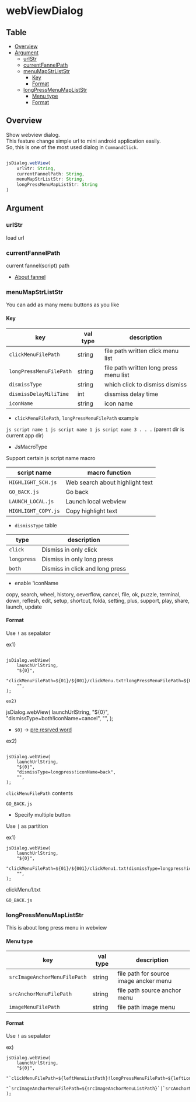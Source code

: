 
# webViewDialog

Table
-----------------
* [Overview](#overview)
* [Argument](#argument)
  * [urlStr](#urlstr)
  * [currentFannelPath](#currentfannelpath)
  * [menuMapStrListStr](#menumapstrliststr)
    * [Key](#key)
    * [Format](#format)
  * [longPressMenuMapListStr](#longpressmenumapliststr)
    * [Menu type](#menu-type)
    * [Format](#format) 


## Overview

Show webview dialog.  
This feature change simple url to mini android application easily.  
So, this is one of the most used dialog in `CommandClick`.  

```js.js

jsDialog.webView(
    urlStr: String,
    currentFannelPath: String,
    menuMapStrListStr: String,
    longPressMenuMapListStr: String
)

```

## Argument

### urlStr

load url

### currentFannelPath

current fannel(script) path  
- [About fannel](https://github.com/puutaro/commandclick-repository#commandclick-repository)

### menuMapStrListStr

You can add as many menu buttons as you like  

#### Key

| key | val type | description |  
| ------- | ------- | ------- |  
| `clickMenuFilePath` | string | file path written click menu list |  
| `longPressMenuFilePath` | string | file path written long press menu list |  
| `dismissType` | string | which click to dismiss dismiss |  
| `dismissDelayMiliTime` | int | dissmiss delay time |  
| `iconName` | string | icon name |

- `clickMenuFilePath`, `longPressMenuFilePath` example

`
js script name 1
js script name 1
js script name 3
.
.
.
`
(parent dir is current app dir)


- JsMacroType

Support certain js script name macro 

| script name | macro function |
|-------|-------|
| `HIGHLIGHT_SCH.js` | Web search about highlight text  |
| `GO_BACK.js` | Go back |
| `LAUNCH_LOCAL.js` | Launch local webview |
| `HIGHLIGHT_COPY.js` | Copy highlight text |


- `dismissType` table

| type | description | 
| ------- | ------- |  
| `click` | Dismiss in only click |  
| `longpress` | Dismiss in only long press |  
| `both` | Dismiss in click and long press |  

- enable 'iconName

copy, search, wheel, history, oeverflow, cancel, file, ok, puzzle, terminal, down, reflesh, edit, setup, shortcut, folda, setting, plus, support, play, share, launch, update

#### Format

Use `!` as sepalator

ex1)
```

jsDialog.webView(
    launchUrlString,
    "${0}",
    "clickMenuFilePath=${01}/${001}/clickMenu.txt!longPressMenuFilePath=${01}/${001}/longPressMenu.txt!dismissType=both!dismissDelayMiliTime=300!iconName=wheel",
    "",
);

ex2) 
```

jsDialog.webView(
    launchUrlString,
    "${0}",
    "dismissType=both!iconName=cancel",
    "",
);

- `$0}` -> [pre resrved word](https://github.com/puutaro/CommandClick/blob/master/md/developer/js_pre_reserved_word.md)

ex2) 

```

jsDialog.webView(
    launchUrlString,
    "${0}",
    "dismissType=longpress!iconName=back",
    "",
);

```

`clickMenuFilePath` contents

`
GO_BACK.js
`


- Specify multiple button

Use `|` as partition

ex1)

```
jsDialog.webView(
    launchUrlString,
    "${0}",
    "clickMenuFilePath=${01}/${001}/clickMenu1.txt!dismissType=longpress!iconName=back|clickMenuFilePath=${01}/${001}/clickMenu.txt!longPressMenuFilePath=${01}/${001}/longPressMenu.txt!dismissType=both!|dismissDelayMiliTime=300!iconName=wheel|dismissDelayMiliTime=300!iconName=wheel|clickMenuFilePath=${01}/${001}/clickMenu3.txt!iconName=cancel!dismissType=both",
    "",
);

```

clickMenu1.txt

`
GO_BACK.js
`

### longPressMenuMapListStr

This is about long press menu in webview

#### Menu type

| key | val type | description |  
| ------- | ------- | ------- |  
| `srcImageAnchorMenuFilePath` | string | file path for source image ancker menu |  
| `srcAnchorMenuFilePath` | string | file path source anchor menu |  
| `imageMenuFilePath` | string | file path image menu |  


#### Format

Use `!` as sepalator

ex)

```
jsDialog.webView(
    launchUrlString,
    "${0}",
    "`clickMenuFilePath=${leftMenuListPath}!longPressMenuFilePath=${leftLongPressMenuListPath}!dismissType=longpress!iconName=back`|`clickMenuFilePath=${centerMenuListPath}!longPressMenuFilePath=${centerLongPressMenuListPath}!iconName=search`|`clickMenuFilePath=${rightMenuListPath}!iconName=wheel`",
    "`srcImageAnchorMenuFilePath=${srcImageAnchorMenuListPath}`|`srcAnchorMenuFilePath=${srcAnchorMenuListPath}`|`imageMenuFilePath=${imageMenuListPath}`",
);

```

